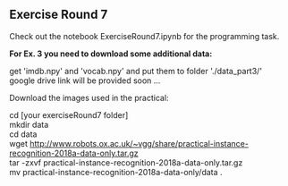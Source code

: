 ## Exercise Round 7

Check out the notebook ExerciseRound7.ipynb for the programming task.

<b>For Ex. 3 you need to download some additional data:</b>

get 'imdb.npy' and 'vocab.npy' and put them to folder './data_part3/' <br>
google drive link will be provided soon ...

Download the images used in the practical:

cd [your exerciseRound7 folder] <br>
mkdir data <br>
cd data <br>
wget http://www.robots.ox.ac.uk/~vgg/share/practical-instance-recognition-2018a-data-only.tar.gz <br>
tar -zxvf practical-instance-recognition-2018a-data-only.tar.gz <br>
mv practical-instance-recognition-2018a-data-only/data . <br>
